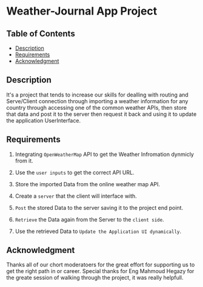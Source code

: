 # Weather-Journal App Project

## Table of Contents

* [Description](#description)
* [Requirements](#requirements)
* [Acknowledgment](#acknowledgment)

## Description
It's a project that tends to increase our skills for dealling with routing and Serve/Client 
connection through importing a weather information for any country through accessing one of 
the common weather APIs, then store that data and post it to the server then request it 
back and using it to update the application UserInterface. 

## Requirements

1. Integrating `OpenWeatherMap` API to get the Weather Infromation dynmicly from it.

2. Use the `user inputs` to get the correct API URL.

3. Store the imported Data from the online weather map API.

4. Create a `server` that the client will interface with. 

5. `Post` the stored Data to the server saving it to the project end point.

6. `Retrieve` the Data again from the Server to the `client side`.

7. Use the retrieved Data to `Update the Application UI dynamically`.


## Acknowledgment
Thanks all of our chort moderatoers for the great effort for supporting us to get the right path in or career.
Special thanks for Eng Mahmoud Hegazy for the greate session of walking through the project, it was really helpfull.